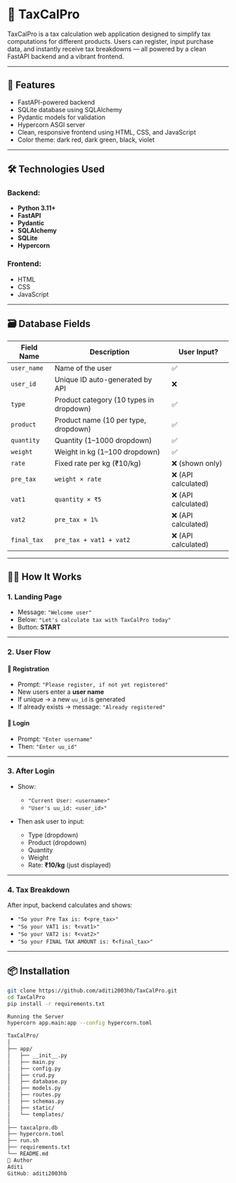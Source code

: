 # 🧾 TaxCalPro

TaxCalPro is a tax calculation web application designed to simplify tax computations for different products. Users can register, input purchase data, and instantly receive tax breakdowns — all powered by a clean FastAPI backend and a vibrant frontend.

---

## 🚀 Features

- FastAPI-powered backend
- SQLite database using SQLAlchemy
- Pydantic models for validation
- Hypercorn ASGI server
- Clean, responsive frontend using HTML, CSS, and JavaScript
- Color theme: dark red, dark green, black, violet

---

## 🛠️ Technologies Used

### Backend:
- **Python 3.11+**
- **FastAPI**
- **Pydantic**
- **SQLAlchemy**
- **SQLite**
- **Hypercorn**

### Frontend:
- HTML
- CSS
- JavaScript

---

## 🗃️ Database Fields

| Field Name      | Description                                  | User Input? |
|----------------|----------------------------------------------|-------------|
| `user_name`     | Name of the user                             | ✅          |
| `user_id`       | Unique ID auto-generated by API              | ❌          |
| `type`          | Product category (10 types in dropdown)      | ✅          |
| `product`       | Product name (10 per type, dropdown)         | ✅          |
| `quantity`      | Quantity (1–1000 dropdown)                   | ✅          |
| `weight`        | Weight in kg (1–100 dropdown)                | ✅          |
| `rate`          | Fixed rate per kg (₹10/kg)                   | ❌ (shown only) |
| `pre_tax`       | `weight × rate`                              | ❌ (API calculated) |
| `vat1`          | `quantity × ₹5`                              | ❌ (API calculated) |
| `vat2`          | `pre_tax × 1%`                               | ❌ (API calculated) |
| `final_tax`     | `pre_tax + vat1 + vat2`                      | ❌ (API calculated) |

---

## 🧑‍💻 How It Works

### 1. **Landing Page**
- Message: `"Welcome user"`
- Below: `"Let's calculate tax with TaxCalPro today"`
- Button: **START**

---

### 2. **User Flow**

#### 🔹 Registration
- Prompt: `"Please register, if not yet registered"`
- New users enter a **user name**
- If unique → a new `uu_id` is generated
- If already exists → message: `"Already registered"`

#### 🔹 Login
- Prompt: `"Enter username"`
- Then: `"Enter uu_id"`

---

### 3. **After Login**
- Show:
  - `"Current User: <username>"`
  - `"User's uu_id: <user_id>"`

- Then ask user to input:
  - Type (dropdown)
  - Product (dropdown)
  - Quantity
  - Weight
  - Rate: **₹10/kg** (just displayed)

---

### 4. **Tax Breakdown**
After input, backend calculates and shows:

- `"So your Pre Tax is: ₹<pre_tax>"`
- `"So your VAT1 is: ₹<vat1>"`
- `"So your VAT2 is: ₹<vat2>"`
- `"So your FINAL TAX AMOUNT is: ₹<final_tax>"`

---

## 📦 Installation

```bash
git clone https://github.com/aditi2003hb/TaxCalPro.git
cd TaxCalPro
pip install -r requirements.txt

Running the Server
hypercorn app.main:app --config hypercorn.toml

TaxCalPro/
│
├── app/
│   ├── __init__.py
│   ├── main.py
│   ├── config.py
│   ├── crud.py
│   ├── database.py
│   ├── models.py
│   ├── routes.py
│   ├── schemas.py
│   ├── static/
│   └── templates/
│
├── taxcalpro.db
├── hypercorn.toml
├── run.sh
├── requirements.txt
└── README.md
🔗 Author
Aditi
GitHub: aditi2003hb

